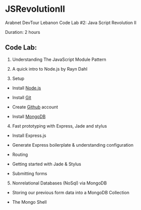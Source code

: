 JSRevolutionII
==============

Arabnet DevTour Lebanon Code Lab #2: Java Script Revolution II

Duration: 2 hours

Code Lab:
-----------
1. Understanding The JavaScript Module Pattern

2. A quick intro to Node.js by Rayn Dahl 

3. Setup


* Install [Node.js](http://nodejs.org/download/)


* Install [Git](http://git-scm.com/book/en/Getting-Started-Installing-Git)


* Create [Github](https://github.com/) account


* Install [MongoDB](http://docs.mongodb.org/manual/installation/)
4. Fast prototyping with Express, Jade and stylus


* Install Express.js


* Generate Express boilerplate & understanding configuration


* Routing


* Getting started with Jade & Stylus


* Submitting forms
5. Nonrelational Databases (NoSql) via MongoDB


* Storing our previous form data into a MongoDB Collection


* The Mongo Shell
